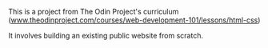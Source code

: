 This is a project from The Odin Project's curriculum 
(www.theodinproject.com/courses/web-development-101/lessons/html-css)

It involves building an existing public website from scratch.
